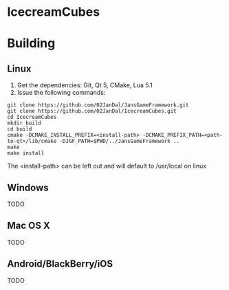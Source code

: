 IcecreamCubes
=============

# Building

## Linux

1. Get the dependencies: Git, Qt 5, CMake, Lua 5.1
2. Issue the following commands:

```Shell
git clone https://github.com/02JanDal/JansGameFramework.git
git clone https://github.com/02JanDal/IcecreamCubes.git
cd IcecreamCubes
mkdir build
cd build
cmake -DCMAKE_INSTALL_PREFIX=<install-path> -DCMAKE_PREFIX_PATH=<path-to-qt>/lib/cmake -DJGF_PATH=$PWD/../JansGameFramework ..
make
make install
```

The \<install-path\> can be left out and will default to /usr/local on linux

## Windows

TODO

## Mac OS X

TODO

## Android/BlackBerry/iOS

TODO
